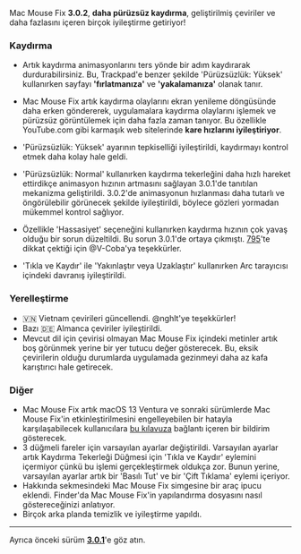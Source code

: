 Mac Mouse Fix **3.0.2**, **daha pürüzsüz kaydırma**, geliştirilmiş çeviriler ve daha fazlasını içeren birçok iyileştirme getiriyor!

### Kaydırma

- Artık kaydırma animasyonlarını ters yönde bir adım kaydırarak durdurabilirsiniz. Bu, Trackpad'e benzer şekilde 'Pürüzsüzlük: Yüksek' kullanırken sayfayı **'fırlatmanıza'** ve **'yakalamanıza'** olanak tanır.
- Mac Mouse Fix artık kaydırma olaylarını ekran yenileme döngüsünde daha erken göndererek, uygulamalara kaydırma olaylarını işlemek ve pürüzsüz görüntülemek için daha fazla zaman tanıyor. Bu özellikle YouTube.com gibi karmaşık web sitelerinde **kare hızlarını iyileştiriyor**.
- 'Pürüzsüzlük: Yüksek' ayarının tepkiselliği iyileştirildi, kaydırmayı kontrol etmek daha kolay hale geldi.
- 'Pürüzsüzlük: Normal' kullanırken kaydırma tekerleğini daha hızlı hareket ettirdikçe animasyon hızının artmasını sağlayan 3.0.1'de tanıtılan mekanizma geliştirildi. 3.0.2'de animasyonun hızlanması daha tutarlı ve öngörülebilir görünecek şekilde iyileştirildi, böylece gözleri yormadan mükemmel kontrol sağlıyor.
- Özellikle 'Hassasiyet' seçeneğini kullanırken kaydırma hızının çok yavaş olduğu bir sorun düzeltildi. Bu sorun 3.0.1'de ortaya çıkmıştı. [795](https://github.com/noah-nuebling/mac-mouse-fix/issues/795)'te dikkat çektiği için @V-Coba'ya teşekkürler.
    
- 'Tıkla ve Kaydır' ile 'Yakınlaştır veya Uzaklaştır' kullanırken Arc tarayıcısı içindeki davranış iyileştirildi.

### Yerelleştirme

- 🇻🇳 Vietnam çevirileri güncellendi. @nghlt'ye teşekkürler!
- Bazı 🇩🇪 Almanca çeviriler iyileştirildi.
- Mevcut dil için çevirisi olmayan Mac Mouse Fix içindeki metinler artık boş görünmek yerine bir yer tutucu değer gösterecek. Bu, eksik çevirilerin olduğu durumlarda uygulamada gezinmeyi daha az kafa karıştırıcı hale getirecek.

### Diğer

- Mac Mouse Fix artık macOS 13 Ventura ve sonraki sürümlerde Mac Mouse Fix'in etkinleştirilmesini engelleyebilen bir hatayla karşılaşabilecek kullanıcılara [bu kılavuza](https://github.com/noah-nuebling/mac-mouse-fix/discussions/861) bağlantı içeren bir bildirim gösterecek.
- 3 düğmeli fareler için varsayılan ayarlar değiştirildi. Varsayılan ayarlar artık Kaydırma Tekerleği Düğmesi için 'Tıkla ve Kaydır' eylemini içermiyor çünkü bu işlemi gerçekleştirmek oldukça zor. Bunun yerine, varsayılan ayarlar artık bir 'Basılı Tut' ve bir 'Çift Tıklama' eylemi içeriyor.
- Hakkında sekmesindeki Mac Mouse Fix simgesine bir araç ipucu eklendi. Finder'da Mac Mouse Fix'in yapılandırma dosyasını nasıl göstereceğinizi anlatıyor.
- Birçok arka planda temizlik ve iyileştirme yapıldı.

---

Ayrıca önceki sürüm [**3.0.1**](https://github.com/noah-nuebling/mac-mouse-fix/releases/tag/3.0.1)'e göz atın.